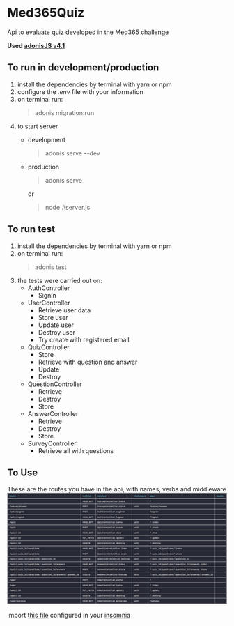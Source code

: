 # Med365Quiz
Api to evaluate quiz developed in the Med365 challenge

**Used [adonisJS v4.1](https://adonisjs.com/)**


## To run in development/production
  1. install the dependencies by terminal with yarn or npm
  2. configure the _.env_ file with your information
  3. on terminal run:
      > adonis migration:run
  4. to start server
      - development
        > adonis serve --dev
      - production
        > adonis serve

        or
        > node .\server.js
## To run test
  1. install the dependencies by terminal with yarn or npm
  2. on terminal run:
      > adonis test
  3. the tests were carried out on:
      - AuthController
        - Signin
      - UserController
        - Retrieve user data
        - Store user
        - Update user
        - Destroy user
        - Try create with registered email
      - QuizController
        - Store
        - Retrieve with question and answer
        - Update
        - Destroy
      - QuestionController
        - Retrieve
        - Destroy
        - Store
      - AnswerController
        - Retrieve
        - Destroy
        - Store
      - SurveyController
        - Retrieve all with questions
## To Use
These are the routes you have in the api, with names, verbs and middleware
![](./assets/routes.png)

import [this file](./assets/Insomnia_2020-12-15) configured in your [insomnia](https://insomnia.rest/)
